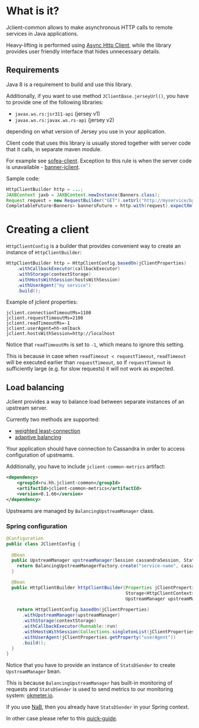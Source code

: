 # What is it?
Jclient-common allows to make asynchronous HTTP calls to remote services in Java applications. 

Heavy-lifting is performed using [Async Http Client](https://github.com/AsyncHttpClient/async-http-client), 
while the library provides user friendly interface that hides unnecessary details.

## Requirements

Java 8 is a requirement to build and use this library.

Additionally, if you want to use method `JClientBase.jerseyUrl()`, you have to provide one of the following libraries: 

* `javax.ws.rs:jsr311-api` (jersey v1)
* `javax.ws.rs:javax.ws.rs-api` (jersey v2)

depending on what version of Jersey you use in your application.     

Client code that uses this library is usually stored together with server code that it calls, in separate maven module. 

For example see [sofea-client](https://github.com/hhru/hh.ru/tree/master/sofea-jclient). 
Exception to this rule is when the server code is unavailable - [banner-jclient](https://github.com/hhru/banner-jclient). 

Sample code:

```java
HttpClientBuilder http = ...;
JAXBContext jaxb = JAXBContext.newInstance(Banners.class);
Request request = new RequestBuilder("GET").setUrl("http://myservice/banners").addQueryParam("places", "1,2,3").build();
CompletableFuture<Banners> bannersFuture = http.with(request).expectXml(jaxb, Banners.class).request();
```

# Creating a client

`HttpClientConfig` is a builder that provides convenient way to create an instance of `HttpClientBuilder`:

```java
HttpClientBuilder http = HttpClientConfig.basedOn(jClientProperties)
    .withCallbackExecutor(callbackExecutor)
    .withStorage(contextStorage)
    .withHostsWithSession(hostsWithSession)
    .withUserAgent("my service")
    .build();
```

Example of jclient properties:

```
jclient.connectionTimeoutMs=1100
jclient.requestTimeoutMs=2100
jclient.readTimeoutMs=-1
jclient.userAgent=hh-xmlback
jclient.hostsWithSession=http://localhost
```

Notice that `readTimeoutMs` is set to `-1`, which means to ignore this setting.

This is because in case when `readTimeout < requestTimeout`, `readTimeout` will be executed earlier than `requestTimeout`,
so if `requestTimeout` is sufficiently large (e.g. for slow requests) it will not work as expected.     

## Load balancing

Jclient provides a way to balance load between separate instances of an upstream server.

Currently two methods are supported:
* [weighted least-connection](https://wiki.hh.ru/pages/viewpage.action?pageId=160661874)  
* [adaptive balancing](https://wiki.hh.ru/pages/viewpage.action?pageId=162332846) 

Your application should have connection to Cassandra in order to access configuration of upstreams.

Additionally, you have to include `jclient-common-metrics` artifact:

```xml
<dependency>
    <groupId>ru.hh.jclient-common</groupId>
    <artifactId>jclient-common-metrics</artifactId>
    <version>0.1.66</version>
</dependency>
```  

Upstreams are managed by `BalancingUpstreamManager` class.

### Spring configuration

```java
@Configuration
public class JClientConfig {
  
  @Bean
  public UpstreamManager upstreamManager(Session cassandraSession, StatsDSender statsDSender) {
    return BalancingUpstreamManagerFactory.create("service-name", cassandraSession, statsDSender);
  }

  @Bean
  public HttpClientBuilder httpClientBuilder(Properties jClientProperties,
                                             Storage<HttpClientContext> contextStorage,
                                             UpstreamManager upstreamManager) {
    
    return HttpClientConfig.basedOn(jClientProperties)
      .withUpstreamManager(upstreamManager)    
      .withStorage(contextStorage)
      .withCallbackExecutor(Runnable::run)
      .withHostsWithSession(Collections.singletonList(jClientProperties.getProperty("hostsWithSession")))
      .withUserAgent(jClientProperties.getProperty("userAgent"))
      .build();
  }
}
```

Notice that you have to provide an instance of `StatsDSender` to create `UpstreamManager` bean.

This is because `BalancingUpstreamManager` has built-in monitoring of requests and `StatsDSender` is used to send metrics to our monitoring system: [okmeter.io](https://okmeter.io/hh.ru/dashboards/balancing-http-client).

If you use [NaB](https://github.com/hhru/nuts-and-bolts), then you already have `StatsDSender` in your Spring context.

In other case please refer to this [quick-guide](https://github.com/hhru/metrics#quick-guide).
